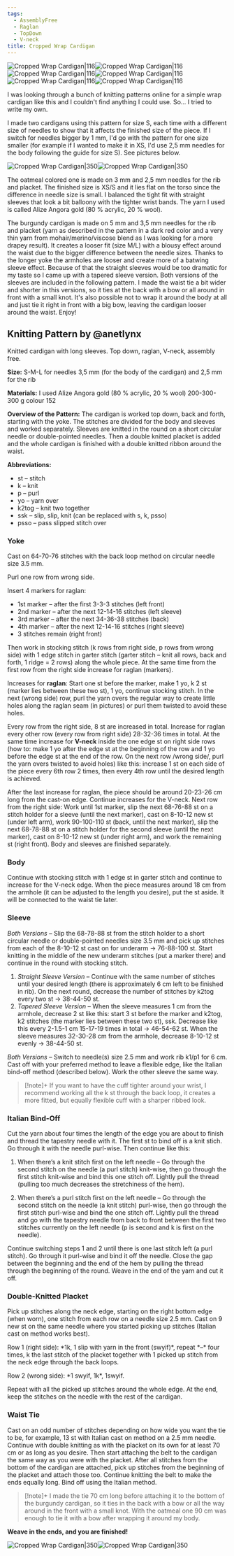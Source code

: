 ```yaml
---
tags:
  - AssemblyFree
  - Raglan
  - TopDown
  - V-neck
title: Cropped Wrap Cardigan
---
```

![Cropped Wrap Cardigan|116](images/IMG_0567.jpeg)![Cropped Wrap Cardigan|116](images/IMG_0569.jpeg)![Cropped Wrap Cardigan|116](images/IMG_0570.jpeg)![Cropped Wrap Cardigan|116](images/IMG_0571.jpeg)![Cropped Wrap Cardigan|116](images/IMG_0572.jpeg)![Cropped Wrap Cardigan|116](images/IMG_0573.jpeg)

I was looking through a bunch of knitting patterns online for a simple wrap cardigan like this and I couldn't find anything I could use. So... I tried to write my own.

I made two cardigans using this pattern for size S, each time with a different size of needles to show that it affects the finished size of the piece. If I switch for needles bigger by 1 mm, I'd go with the pattern for one size smaller (for example if I wanted to make it in XS, I'd use 2,5 mm needles for the body following the guide for size S). See pictures below.

![Cropped Wrap Cardigan|350](images/20240312_094042.jpg)![Cropped Wrap Cardigan|350](images/20240312_094148.jpg)

The oatmeal colored one is made on 3 mm and 2,5 mm needles for the rib and placket. The finished size is XS/S and it lies flat on the torso since the difference in needle size is small. I balanced the tight fit with straight sleeves that look a bit balloony with the tighter wrist bands. The yarn I used is called Alize Angora gold (80 % acrylic, 20 % wool).

The burgundy cardigan is made on 5 mm and 3,5 mm needles for the rib and placket (yarn as described in the pattern in a dark red color and a very thin yarn from mohair/merino/viscose blend as I was looking for a more drapey result). It creates a looser fit (size M/L) with a blousy effect around the waist due to the bigger difference between the needle sizes. Thanks to the longer yoke the armholes are looser and create more of a batwing sleeve effect. Because of that the straight sleeves would be too dramatic for my taste so I came up with a tapered sleeve version. Both versions of the sleeves are included in the following pattern. I made the waist tie a bit wider and shorter in this versions, so it ties at the back with a bow or all around in front with a small knot. It's also possible not to wrap it around the body at all and just tie it right in front with a big bow, leaving the cardigan looser around the waist.
Enjoy!

## Knitting Pattern by @anetlynx

Knitted cardigan with long sleeves. Top down, raglan, V-neck, assembly free.

**Size:**
S-M-L for needles 3,5 mm (for the body of the cardigan) and 2,5 mm for the rib

**Materials:**
I used Alize Angora gold (80 % acrylic, 20 % wool)
200-300-300 g colour 152

**Overview of the Pattern:**
The cardigan is worked top down, back and forth, starting with the yoke. The stitches are divided for the body and sleeves and worked separately. Sleeves are knitted in the round on a short circular needle or double-pointed needles. Then a double knitted placket is added and the whole cardigan is finished with a double knitted ribbon around the waist.

**Abbreviations:**
- st – stitch
- k – knit
- p – purl
- yo – yarn over
- k2tog – knit two together
- ssk – slip, slip, knit (can be replaced with s, k, psso)
- psso – pass slipped stitch over

### Yoke

Cast on 64-70-76 stitches with the back loop method on circular needle size 3.5 mm.

Purl one row from wrong side.

Insert 4 markers for raglan:
- 1st marker – after the first 3-3-3 stitches (left front)
- 2nd marker – after the next 12-14-16 stitches (left sleeve)
- 3rd marker – after the next 34-36-38 stitches (back)
- 4th marker – after the next 12-14-16 stitches (right sleeve)
- 3 stitches remain (right front)

Then work in stocking stitch (k rows from right side, p rows from wrong side) with 1 edge stitch in garter stitch (garter stitch – knit all rows, back and forth, 1 ridge = 2 rows) along the whole piece. At the same time from the first row from the right side increase for raglan (markers).

Increases for **raglan**: Start one st before the marker, make 1 yo, k 2 st (marker lies between these two st), 1 yo, continue stocking stitch. In the next (wrong side) row, purl the yarn overs the regular way to create little holes along the raglan seam (in pictures) or purl them twisted to avoid these holes.

Every row from the right side, 8 st are increased in total. Increase for raglan every other row (every row from right side) 28-32-36 times in total. At the same time increase for **V-neck** inside the one edge st on right side rows (how to: make 1 yo after the edge st at the beginning of the row and 1 yo before the edge st at the end of the row. On the next row /wrong side/, purl the yarn overs twisted to avoid holes) like this: increase 1 st on each side of the piece every 6th row 2 times, then every 4th row until the desired length is achieved.

After the last increase for raglan, the piece should be around 20-23-26 cm long from the cast-on edge. Continue increases for the V-neck. Next row from the right side: Work until 1st marker, slip the next 68-76-88 st on a stitch holder for a sleeve (until the next marker), cast on 8-10-12 new st (under left arm), work 90-100-110 st (back, until the next marker), slip the next 68-78-88 st on a stitch holder for the second sleeve (until the next marker), cast on 8-10-12 new st (under right arm), and work the remaining st (right front). Body and sleeves are finished separately.

### Body

Continue with stocking stitch with 1 edge st in garter stitch and continue to increase for the V-neck edge. When the piece measures around 18 cm from the armhole (it can be adjusted to the length you desire), put the st aside. It will be connected to the waist tie later.

### Sleeve

*Both Versions* – Slip the 68-78-88 st from the stitch holder to a short circular needle or double-pointed needles size 3.5 mm and pick up stitches from each of the 8-10-12 st cast on for underarm → 76-88-100 st. Start knitting in the middle of the new underarm stitches (put a marker there) and continue in the round with stocking stitch.

1. *Straight Sleeve Version* – Continue with the same number of stitches until your desired length (there is approximately 6 cm left to be finished in rib). On the next round, decrease the number of stitches by k2tog every two st → 38-44-50 st.
2. *Tapered Sleeve Version* – When the sleeve measures 1 cm from the armhole, decrease 2 st like this: start 3 st before the marker and k2tog, k2 stitches (the marker lies between these two st), ssk. Decrease like this every 2-1.5-1 cm 15-17-19 times in total → 46-54-62 st. When the sleeve measures 32-30-28 cm from the armhole, decrease 8-10-12 st evenly → 38-44-50 st.

*Both Versions* – Switch to needle(s) size 2.5 mm and work rib k1/p1 for 6 cm. Cast off with your preferred method to leave a flexible edge, like the Italian bind-off method (described below). Work the other sleeve the same way.

> [!note]+
> If you want to have the cuff tighter around your wrist, I recommend working all the k st through the back loop, it creates a more fitted, but equally flexible cuff with a sharper ribbed look.

### Italian Bind-Off

Cut the yarn about four times the length of the edge you are about to finish and thread the tapestry needle with it. The first st to bind off is a knit stich. Go through it with the needle purl-wise. Then continue like this:

1. When there’s a knit stitch first on the left needle – Go through the second stitch on the needle (a purl stitch) knit-wise, then go through the first stitch knit-wise and bind this one stitch off. Lightly pull the thread (pulling too much decreases the stretchiness of the hem).

2. When there’s a purl stitch first on the left needle – Go through the second stitch on the needle (a knit stitch) purl-wise, then go through the first stitch purl-wise and bind the one stitch off. Lightly pull the thread and go with the tapestry needle from back to front between the first two stitches currently on the left needle (p is second and k is first on the needle).

Continue switching steps 1 and 2 until there is one last stitch left (a purl stitch). Go through it purl-wise and bind it off the needle. Close the gap between the beginning and the end of the hem by pulling the thread through the beginning of the round. Weave in the end of the yarn and cut it off.

### Double-Knitted Placket

Pick up stitches along the neck edge, starting on the right bottom edge (when worn), one stitch from each row on a needle size 2.5 mm. Cast on 9 new st on the same needle where you started picking up stitches (Italian cast on method works best).

Row 1 (right side): \*1k, 1 slip with yarn in the front (swyif)\*, repeat \*–\* four times, k the last stitch of the placket together with 1 picked up stitch from the neck edge through the back loops.

Row 2 (wrong side): \*1 swyif, 1k\*, 1swyif.

Repeat with all the picked up stitches around the whole edge. At the end, keep the stitches on the needle with the rest of the cardigan.

### Waist Tie

Cast on an odd number of stitches depending on how wide you want the tie to be, for example, 13 st with Italian cast on method on a 2.5 mm needle. Continue with double knitting as with the placket on its own for at least 70 cm or as long as you desire. Then start attaching the belt to the cardigan the same way as you were with the placket. After all stitches from the bottom of the cardigan are attached, pick up stitches from the beginning of the placket and attach those too. Continue knitting the belt to make the ends equally long. Bind off using the Italian method.

> [!note]+
> I made the tie 70 cm long before attaching it to the bottom of the burgundy cardigan, so it ties in the back with a bow or all the way around in the front with a small knot. With the oatmeal one 90 cm was enough to tie it with a bow after wrapping it around my body.

**Weave in the ends, and you are finished!**

![Cropped Wrap Cardigan|350](images/20240312_094056.jpg)![Cropped Wrap Cardigan|350](images/20240312_094204.jpg)

